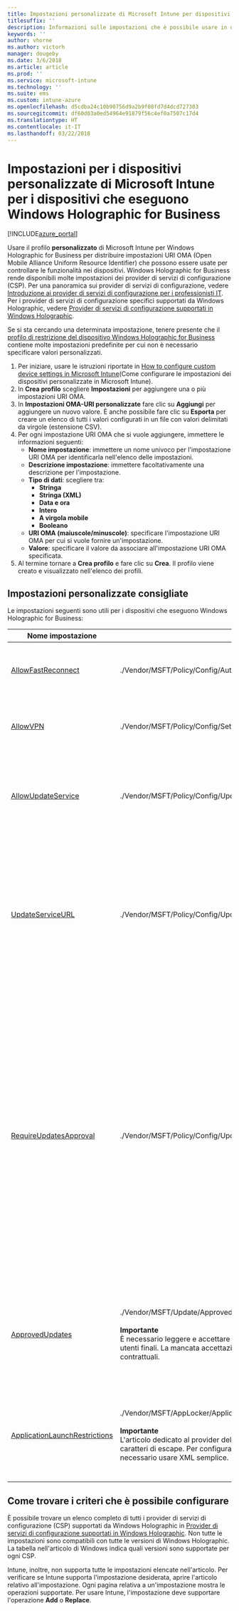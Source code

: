 ```yaml
---
title: Impostazioni personalizzate di Microsoft Intune per dispositivi Windows Holographic for Business
titlesuffix: ''
description: Informazioni sulle impostazioni che è possibile usare in un profilo personalizzato Windows Holographic for Business.
keywords: ''
author: vhorne
ms.author: victorh
manager: dougeby
ms.date: 3/6/2018
ms.article: article
ms.prod: ''
ms.service: microsoft-intune
ms.technology: ''
ms.suite: ems
ms.custom: intune-azure
ms.openlocfilehash: d5cdba24c10b90756d9a2b9f08fd7d4dcd727303
ms.sourcegitcommit: df60d03a0ed54964e91879f56c4ef0a7507c17d4
ms.translationtype: HT
ms.contentlocale: it-IT
ms.lasthandoff: 03/22/2018
---
```

# <a name="microsoft-intune-custom-device-settings-for-devices-running-windows-holographic-for-business"></a>Impostazioni per i dispositivi personalizzate di Microsoft Intune per i dispositivi che eseguono Windows Holographic for Business

[!INCLUDE[azure_portal](./includes/azure_portal.md)]

 Usare il profilo **personalizzato** di Microsoft Intune per Windows Holographic for Business per distribuire impostazioni URI OMA (Open Mobile Alliance Uniform Resource Identifier) che possono essere usate per controllare le funzionalità nei dispositivi. Windows Holographic for Business rende disponibili molte impostazioni dei provider di servizi di configurazione (CSP). Per una panoramica sui provider di servizi di configurazione, vedere [Introduzione ai provider di servizi di configurazione per i professionisti IT](https://technet.microsoft.com/itpro/windows/manage/how-it-pros-can-use-configuration-service-providers). Per i provider di servizi di configurazione specifici supportati da Windows Holographic, vedere [Provider di servizi di configurazione supportati in Windows Holographic](https://docs.microsoft.com/windows/client-management/mdm/configuration-service-provider-reference#hololens).

Se si sta cercando una determinata impostazione, tenere presente che il [profilo di restrizione del dispositivo Windows Holographic for Business](device-restrictions-windows-holographic.md) contiene molte impostazioni predefinite per cui non è necessario specificare valori personalizzati.

1. Per iniziare, usare le istruzioni riportate in [How to configure custom device settings in Microsoft Intune](custom-settings-configure.md)(Come configurare le impostazioni dei dispositivi personalizzate in Microsoft Intune).
2. In **Crea profilo** scegliere **Impostazioni** per aggiungere una o più impostazioni URI OMA.
3. In **Impostazioni OMA-URI personalizzate** fare clic su **Aggiungi** per aggiungere un nuovo valore. È anche possibile fare clic su **Esporta** per creare un elenco di tutti i valori configurati in un file con valori delimitati da virgole (estensione CSV).
4. Per ogni impostazione URI OMA che si vuole aggiungere, immettere le informazioni seguenti:
    - **Nome impostazione**: immettere un nome univoco per l'impostazione URI OMA per identificarla nell'elenco delle impostazioni.
    - **Descrizione impostazione**: immettere facoltativamente una descrizione per l'impostazione.
    - **Tipo di dati**: scegliere tra:
        - **Stringa**
        - **Stringa (XML)**
        - **Data e ora**
        - **Intero**
        - **A virgola mobile**
        - **Booleano**
    - **URI OMA (maiuscole/minuscole)**: specificare l'impostazione URI OMA per cui si vuole fornire un'impostazione.
    - **Valore**: specificare il valore da associare all'impostazione URI OMA specificata.
1. Al termine tornare a **Crea profilo** e fare clic su **Crea**.
Il profilo viene creato e visualizzato nell'elenco dei profili.

## <a name="recommended-custom-settings"></a>Impostazioni personalizzate consigliate

Le impostazioni seguenti sono utili per i dispositivi che eseguono Windows Holographic for Business:


|Nome impostazione|URI OMA|Tipo di dati  |
|---------|---------|---------|
|[AllowFastReconnect](https://docs.microsoft.com/windows/client-management/mdm/policy-csp-authentication#authentication-allowfastreconnect)|./Vendor/MSFT/Policy/Config/Authentication/AllowFastReconnect|Intero<br>0 - non consentito<br>1 - consentito (impostazione predefinita)|
|[AllowVPN](https://docs.microsoft.com/windows/client-management/mdm/policy-csp-settings#settings-allowvpn)|./Vendor/MSFT/Policy/Config/Settings/AllowVPN|Intero<br>0 - non consentito<br>1 - consentito (impostazione predefinita)|
|[AllowUpdateService](https://docs.microsoft.com/windows/client-management/mdm/policy-csp-update#update-allowupdateservice)|./Vendor/MSFT/Policy/Config/Update/AllowUpdateService|Intero<br>0 - servizio di aggiornamento non consentito <br>1 - servizio di aggiornamento consentito (impostazione predefinita)|
|[UpdateServiceURL](https://docs.microsoft.com/windows/client-management/mdm/policy-csp-update#update-updateserviceurl)|./Vendor/MSFT/Policy/Config/Update/UpdateServiceUrl|Stringa<br>URL - il dispositivo verifica la disponibilità di aggiornamenti dal server WSUS all'URL specificato.<br>Non configurato - il dispositivo verifica la disponibilità di aggiornamenti da Microsoft Update.|
|[RequireUpdatesApproval](https://docs.microsoft.com/windows/client-management/mdm/policy-csp-update#update-requireupdateapproval)|./Vendor/MSFT/Policy/Config/Update/RequireUpdateApproval|Intero<br>0 - non configurato. Il dispositivo installa tutti gli aggiornamenti applicabili.<br>1 - il dispositivo installa solo gli aggiornamenti sia applicabili sia inclusi nell'elenco degli aggiornamenti approvati. Impostare questo criterio su 1 se il personale IT vuole controllare la distribuzione degli aggiornamenti nei dispositivi, ad esempio quando sono necessari test prima della distribuzione.|
|[ApprovedUpdates](https://docs.microsoft.com/windows/client-management/mdm/update-csp)|./Vendor/MSFT/Update/ApprovedUpdates<br><br>**Importante**<br>È necessario leggere e accettare i contratti di licenza con l'utente finale per conto degli utenti finali. La mancata accettazione rappresenta una violazione degli obblighi legali e contrattuali.|Nodo per le approvazioni degli aggiornamenti e l'accettazione del contratto di licenza con l'utente finale per conto dell'utente finale.|
[ApplicationLaunchRestrictions](https://docs.microsoft.com/windows/client-management/mdm/applocker-csp)|./Vendor/MSFT/AppLocker/ApplicationLaunchRestrictions/*Grouping*/*ApplicationType*/Policy<br><br>**Importante**<br>L'articolo dedicato al provider del servizio di crittografia AppLocker usa esempi XML con caratteri di escape. Per configurare le impostazioni con profili personalizzati di Intune, è necessario usare XML semplice.|Stringa<br>Per altre informazioni, vedere l'articolo [AppLocker CSP](https://docs.microsoft.com/windows/client-management/mdm/applocker-csp) (Provider del servizio di crittografia AppLocker).

## <a name="how-to-find-the-policies-you-can-configure"></a>Come trovare i criteri che è possibile configurare

È possibile trovare un elenco completo di tutti i provider di servizi di configurazione (CSP) supportati da Windows Holographic in [Provider di servizi di configurazione supportati in Windows Holographic](https://docs.microsoft.com/windows/client-management/mdm/configuration-service-provider-reference#hololens). Non tutte le impostazioni sono compatibili con tutte le versioni di Windows Holographic. La tabella nell'articolo di Windows indica quali versioni sono supportate per ogni CSP.

Intune, inoltre, non supporta tutte le impostazioni elencate nell'articolo. Per verificare se Intune supporta l'impostazione desiderata, aprire l'articolo relativo all'impostazione. Ogni pagina relativa a un'impostazione mostra le operazioni supportate. Per usare Intune, l'impostazione deve supportare l'operazione **Add** o **Replace**.
